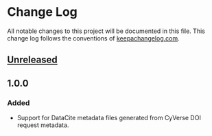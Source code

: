 # Change Log
All notable changes to this project will be documented in this file. This change log follows the conventions of
[keepachangelog.com](http://keepachangelog.com/).

## [Unreleased]

## 1.0.0
### Added
- Support for DataCite metadata files generated from CyVerse DOI request metadata.

[Unreleased]: https://github.com/cyverse-de/metadata-files/compare/1.0.0...HEAD
